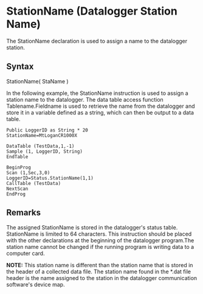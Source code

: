 # StationName (Datalogger Station Name)

The StationName declaration is used to assign a name to the datalogger station.

## Syntax

StationName( StaName )

In the following example, the StationName instruction is used to assign a station name to the datalogger. The data table access function Tablename.Fieldname is used to retrieve the name from the datalogger and store it in a variable defined as a string, which can then be output to a data table.

```
Public LoggerID as String * 20
StationName=MtLoganCR1000X

DataTable (TestData,1,-1)
Sample (1, LoggerID, String)
EndTable

BeginProg
Scan (1,Sec,3,0)
LoggerID=Status.StationName(1,1)
CallTable (TestData)
NextScan
EndProg
```

## Remarks

The assigned StationName is stored in the datalogger's status table. StationName is limited to 64 characters. This instruction should be placed with the other declarations at the beginning of the datalogger program.The station name cannot be changed if the running program is writing data to a computer card.

**NOTE:** This station name is different than the station name that is stored in the header of a collected data file. The station name found in the \*.dat file header is the name assigned to the station in the datalogger communication software's device map.
